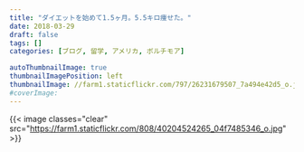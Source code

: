 ```yaml
---
title: "ダイエットを始めて1.5ヶ月。5.5キロ痩せた。"
date: 2018-03-29
draft: false
tags: []
categories: [ブログ, 留学, アメリカ, ボルチモア]

autoThumbnailImage: true
thumbnailImagePosition: left
thumbnailImage: //farm1.staticflickr.com/797/26231679507_7a494e42d5_o.jpg
#coverImage: 
---
```



{{< image classes="clear" src="https://farm1.staticflickr.com/808/40204524265_04f7485346_o.jpg" >}}


